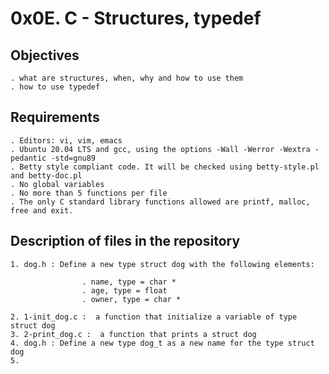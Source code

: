 # 0x0E. C - Structures, typedef

## Objectives

	. what are structures, when, why and how to use them
	. how to use typedef

## Requirements

	. Editors: vi, vim, emacs
	. Ubuntu 20.04 LTS and gcc, using the options -Wall -Werror -Wextra -pedantic -std=gnu89
	. Betty style compliant code. It will be checked using betty-style.pl and betty-doc.pl
	. No global variables
	. No more than 5 functions per file
	. The only C standard library functions allowed are printf, malloc, free and exit.

## Description of files in the repository

	1. dog.h : Define a new type struct dog with the following elements:

					. name, type = char *
					. age, type = float
					. owner, type = char *

	2. 1-init_dog.c :  a function that initialize a variable of type struct dog
	3. 2-print_dog.c :  a function that prints a struct dog
	4. dog.h : Define a new type dog_t as a new name for the type struct dog
	5. 
